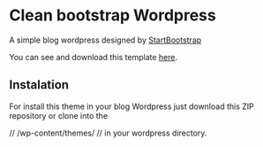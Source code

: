 # Clean bootstrap Wordpress

A simple blog wordpress designed by [StartBootstrap](https://startbootstrap.com/)

You can see and download this template [here](https://startbootstrap.com/template-overviews/clean-blog/).

## Instalation

For install this theme in your blog Wordpress just download this ZIP repository or clone into the

// /wp-content/themes/ // in your wordpress directory.

